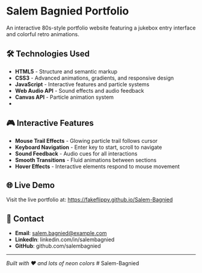 # Salem Bagnied Portfolio

An interactive 80s-style portfolio website featuring a jukebox entry interface and colorful retro animations.
## 🛠️ Technologies Used

- **HTML5** - Structure and semantic markup
- **CSS3** - Advanced animations, gradients, and responsive design
- **JavaScript** - Interactive features and particle systems
- **Web Audio API** - Sound effects and audio feedback
- **Canvas API** - Particle animation system
- 
## 🎮 Interactive Features

- **Mouse Trail Effects** - Glowing particle trail follows cursor
- **Keyboard Navigation** - Enter key to start, scroll to navigate
- **Sound Feedback** - Audio cues for all interactions
- **Smooth Transitions** - Fluid animations between sections
- **Hover Effects** - Interactive elements respond to mouse movement

## 🌐 Live Demo

Visit the live portfolio at: https://fakeflippy.github.io/Salem-Bagnied

## 📧 Contact

- **Email**: salem.bagnied@example.com
- **LinkedIn**: linkedin.com/in/salembagnied
- **GitHub**: github.com/salembagnied

---

*Built with ❤️ and lots of neon colors*
#   S a l e m - B a g n i e d 
 
 
